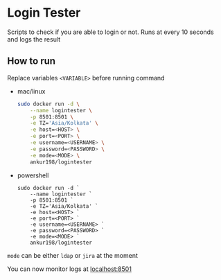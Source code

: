 # Login Tester
Scripts to check if you are able to login or not. Runs at every 10 seconds and logs the result

## How to run

Replace variables `<VARIABLE>` before running command

- mac/linux
    ```bash
    sudo docker run -d \
        --name logintester \
        -p 8501:8501 \
        -e TZ='Asia/Kolkata' \
        -e host=<HOST> \
        -e port=<PORT> \
        -e username=<USERNAME> \
        -e password=<PASSWORD> \
        -e mode=<MODE> \
        ankur198/logintester
    ```
- powershell
    ```pwsh
    sudo docker run -d `
        --name logintester `
        -p 8501:8501 `
        -e TZ='Asia/Kolkata' `
        -e host=<HOST> `
        -e port=<PORT> `
        -e username=<USERNAME> `
        -e password=<PASSWORD> `
        -e mode=<MODE> `
        ankur198/logintester
    ```

`mode` can be either `ldap` or `jira` at the moment

You can now monitor logs at [localhost:8501](https://localhost:8501)
